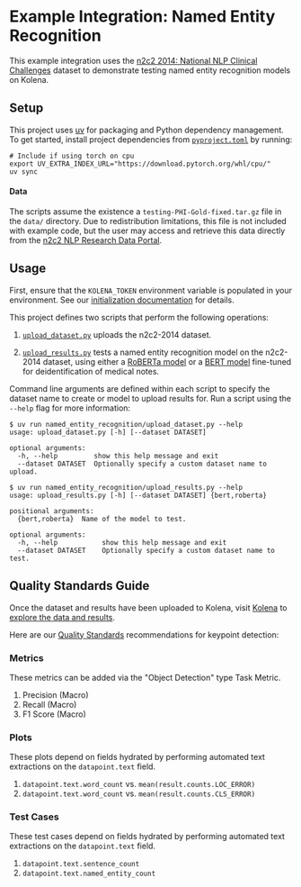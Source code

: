 # Example Integration: Named Entity Recognition

This example integration uses the [n2c2 2014: National NLP Clinical Challenges](https://portal.dbmi.hms.harvard.edu/projects/n2c2-nlp/)
dataset to demonstrate testing named entity recognition models on Kolena.

## Setup

This project uses [uv](https://docs.astral.sh/uv/) for packaging and Python dependency management. To get started,
install project dependencies from [`pyproject.toml`](./pyproject.toml) by running:

```shell
# Include if using torch on cpu
export UV_EXTRA_INDEX_URL="https://download.pytorch.org/whl/cpu/"
uv sync
```

#### Data

The scripts assume the existence a `testing-PHI-Gold-fixed.tar.gz` file in the `data/` directory. Due to redistribution
limitations, this file is not included with example code, but the user may access and retrieve this data directly
from the [n2c2 NLP Research Data Portal](https://portal.dbmi.hms.harvard.edu/projects/n2c2-nlp/).

## Usage

First, ensure that the `KOLENA_TOKEN` environment variable is populated in your environment. See our
[initialization documentation](https://docs.kolena.com/installing-kolena/#initialization) for details.

This project defines two scripts that perform the following operations:

1. [`upload_dataset.py`](named_entity_recognition/upload_dataset.py) uploads the n2c2-2014 dataset.

2. [`upload_results.py`](named_entity_recognition/upload_results.py) tests a named entity recognition model on
  the n2c2-2014 dataset, using either a [RoBERTa model](https://huggingface.co/obi/deid_roberta_i2b2) or
  a [BERT model](https://huggingface.co/obi/deid_bert_i2b2) fine-tuned for deidentification of medical notes.

Command line arguments are defined within each script to specify the dataset name to create or model to upload results
for. Run a script using the `--help` flag for more information:

```shell
$ uv run named_entity_recognition/upload_dataset.py --help
usage: upload_dataset.py [-h] [--dataset DATASET]

optional arguments:
  -h, --help         show this help message and exit
  --dataset DATASET  Optionally specify a custom dataset name to upload.

$ uv run named_entity_recognition/upload_results.py --help
usage: upload_results.py [-h] [--dataset DATASET] {bert,roberta}

positional arguments:
  {bert,roberta}  Name of the model to test.

optional arguments:
  -h, --help           show this help message and exit
  --dataset DATASET    Optionally specify a custom dataset name to test.
```

## Quality Standards Guide

Once the dataset and results have been uploaded to Kolena, visit [Kolena](https://app.kolena.com/redirect/) to
[explore the data and results](https://docs.kolena.com/dataset/quickstart/#step-3-explore-data-and-results).

Here are our [Quality Standards](https://docs.kolena.com/dataset/core-concepts/quality-standard/) recommendations for
keypoint detection:

### Metrics

These metrics can be added via the "Object Detection" type Task Metric.

1. Precision (Macro)
2. Recall (Macro)
3. F1 Score (Macro)

### Plots

These plots depend on fields hydrated by performing automated text extractions on the `datapoint.text` field.

1. `datapoint.text.word_count` vs. `mean(result.counts.LOC_ERROR)`
2. `datapoint.text.word_count` vs. `mean(result.counts.CLS_ERROR)`

### Test Cases

These test cases depend on fields hydrated by performing automated text extractions on the `datapoint.text` field.

1. `datapoint.text.sentence_count`
2. `datapoint.text.named_entity_count`
